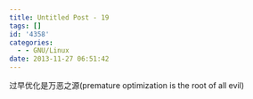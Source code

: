 ```yaml
---
title: Untitled Post - 19
tags: []
id: '4358'
categories:
  - - GNU/Linux
date: 2013-11-27 06:51:42
---
```


过早优化是万恶之源(premature optimization is the root of all evil)